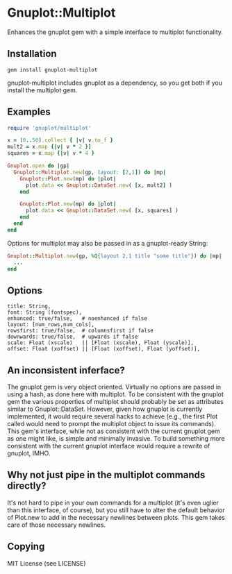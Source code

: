 # Gnuplot::Multiplot

Enhances the gnuplot gem with a simple interface to multiplot functionality.

## Installation

    gem install gnuplot-multiplot

gnuplot-multiplot includes gnuplot as a dependency, so you get both if you
install the multiplot gem.

## Examples

```ruby
require 'gnuplot/multiplot'

x = (0..50).collect { |v| v.to_f }
mult2 = x.map {|v| v * 2 }]
squares = x.map {|v| v * 4 }

Gnuplot.open do |gp|
  Gnuplot::Multiplot.new(gp, layout: [2,1]) do |mp|
    Gnuplot::Plot.new(mp) do |plot|
      plot.data << Gnuplot::DataSet.new( [x, mult2] )
    end

    Gnuplot::Plot.new(mp) do |plot|
      plot.data << Gnuplot::DataSet.new( [x, squares] )
    end
  end
end
```

Options for multiplot may also be passed in as a gnuplot-ready String:

```ruby
Gnuplot::Multiplot.new(gp, %Q{layout 2,1 title "some title"}) do |mp|
  ...
end
```

## Options

    title: String,
    font: String (fontspec),
    enhanced: true/false,   # noenhanced if false
    layout: [num_rows,num_cols],
    rowsfirst: true/false,  # columnsfirst if false
    downwards: true/false,  # upwards if false
    scale: Float (xscale)   || [Float (xscale), Float (yscale)],
    offset: Float (xoffset) || [Float (xoffset), Float (yoffset)],

## An inconsistent inferface?

The gnuplot gem is very object oriented.  Virtually no options are passed in
using a hash, as done here with multiplot.  To be consistent with the gnuplot
gem the various properties of multiplot should probably be set as attributes
similar to Gnuplot::DataSet.  However, given how gnuplot is currently
implemented, it would require several hacks to achieve (e.g., the first Plot
called would need to prompt the multiplot object to issue its commands).  This
gem's interface, while not as consistent with the current gnuplot gem as one
might like, is simple and minimally invasive.  To build something more
consistent with the current gnuplot interface would require a rewrite of
gnuplot, IMHO.

## Why not just pipe in the multiplot commands directly?

It's not hard to pipe in your own commands for a multiplot (it's even uglier
than this interface, of course), but you still have to alter the default
behavior of Plot.new to add in the necessary newlines between plots.  This gem
takes care of those necessary newlines.

## Copying

MIT License (see LICENSE)
